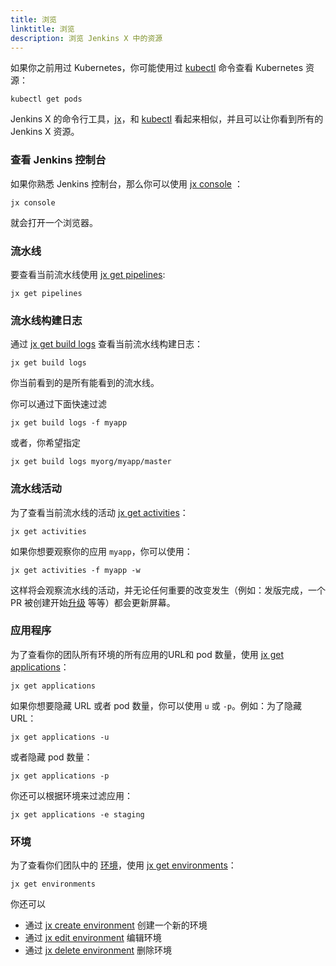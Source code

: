 ```yaml
---
title: 浏览
linktitle: 浏览
description: 浏览 Jenkins X 中的资源
---
```


                
如果你之前用过 Kubernetes，你可能使用过 [kubectl](https://kubernetes.io/docs/reference/kubectl/overview/) 命令查看 Kubernetes 资源：

```shell
kubectl get pods
```

Jenkins X 的命令行工具，[jx](/commands/jx)，和 [kubectl](https://kubernetes.io/docs/reference/kubectl/overview/) 看起来相似，并且可以让你看到所有的 Jenkins X 资源。

### 查看 Jenkins 控制台
 
如果你熟悉 Jenkins 控制台，那么你可以使用 [jx console](/commands/jx_console) ：

```shell
jx console
```

就会打开一个浏览器。

### 流水线

要查看当前流水线使用 [jx get pipelines](/commands/jx_get_pipelines):

```shell
jx get pipelines
```

### 流水线构建日志

通过 [jx get build logs](/commands/jx_get_build_logs) 查看当前流水线构建日志：

```shell
jx get build logs
```

你当前看到的是所有能看到的流水线。

你可以通过下面快速过滤

```shell
jx get build logs -f myapp
```

或者，你希望指定

```shell
jx get build logs myorg/myapp/master
```

### 流水线活动

为了查看当前流水线的活动 [jx get activities](/commands/jx_get_activities)：

```shell
jx get activities
```

如果你想要观察你的应用 `myapp`，你可以使用：

```shell
jx get activities -f myapp -w
```

这样将会观察流水线的活动，并无论任何重要的改变发生（例如：发版完成，一个 PR 被创建开始[升级](/zh/developing/promote) 等等）都会更新屏幕。

### 应用程序

为了查看你的团队所有环境的所有应用的URL和 pod 数量，使用 [jx get applications](/commands/applications)：


```shell
jx get applications
```

如果你想要隐藏 URL 或者 pod 数量，你可以使用 `u` 或 `-p`。例如：为了隐藏 URL：

```shell
jx get applications -u
```

或者隐藏 pod 数量：

```shell
jx get applications -p
```

你还可以根据环境来过滤应用：

```shell
jx get applications -e staging
```



### 环境

为了查看你们团队中的 [环境](/zh/docs/concepts/features/#environments)，使用 [jx get environments](/commands/jx_get_environments)：

```shell
jx get environments
```

你还可以

* 通过 [jx create environment](/commands/jx_create_environment) 创建一个新的环境
* 通过 [jx edit environment](/commands/jx_edit_environment) 编辑环境
* 通过 [jx delete environment](/commands/jx_delete_environment) 删除环境
